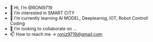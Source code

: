 - 👋 Hi, I’m @RONI9719
- 👀 I’m interested in SMART CITY
- 🌱 I’m currently learning AI MODEL, Deeplearnig, IOT, Robot Controll Coding
- 💞️ I’m looking to collaborate on ...
- 📫 How to reach me -> roniz9719@gmail.com

<!---
RONI9719/RONI9719 is a ✨ special ✨ repository because its `README.md` (this file) appears on your GitHub profile.
You can click the Preview link to take a look at your changes.
--->
